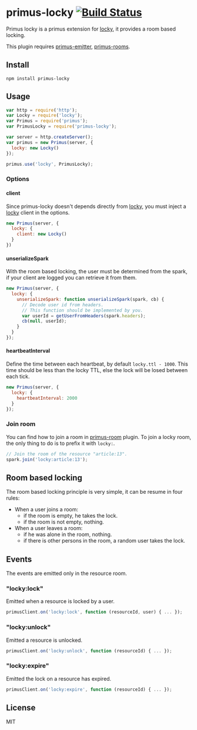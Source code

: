 # primus-locky [![Build Status](https://travis-ci.org/neoziro/primus-locky.png)](https://travis-ci.org/neoziro/primus-locky)

Primus locky is a primus extension for [locky](https://github.com/neoziro/locky), it provides a room based locking.

This plugin requires [primus-emitter](https://github.com/cayasso/primus-emitter/), [primus-rooms](https://github.com/cayasso/primus-rooms/).


## Install

```
npm install primus-locky
```

## Usage

```js
var http = require('http');
var Locky = require('locky');
var Primus = require('primus');
var PrimusLocky = require('primus-locky');

var server = http.createServer();
var primus = new Primus(server, {
  locky: new Locky()
});

primus.use('locky', PrimusLocky);
```

### Options

#### client

Since primus-locky doesn't depends directly from [locky](https://github.com/neoziro/locky), you must inject a [locky](https://github.com/neoziro/locky) client in the options.


```js
new Primus(server, {
  locky: {
    client: new Locky()
  }
})
```

#### unserializeSpark

With the room based locking, the user must be determined from the spark, if your client are logged you can retrieve it from them.

```js
new Primus(server, {
  locky: {
    unserializeSpark: function unserializeSpark(spark, cb) {
      // Decode user id from headers.
      // This function should be implemented by you.
      var userId = getUserFromHeaders(spark.headers);
      cb(null, userId);
    }
  }
});
```

#### heartbeatInterval

Define the time between each heartbeat, by default `locky.ttl - 1000`. This time should be less than the locky TTL, else the lock will be losed between each tick.

```js
new Primus(server, {
  locky: {
    heartbeatInterval: 2000
  }
});
```

### Join room

You can find how to join a room in [primus-room](https://github.com/cayasso/primus-rooms#sparkjoinname-fn) plugin. To join a locky room, the only thing to do is to prefix it with `locky:`.

```js
// Join the room of the resource "article:13".
spark.join('locky:article:13');
```

## Room based locking

The room based locking principle is very simple, it can be resume in four rules:

- When a user joins a room:
  - if the room is empty, he takes the lock.
  - if the room is not empty, nothing.
- When a user leaves a room:
  - if he was alone in the room, nothing.
  - if there is other persons in the room, a random user takes the lock.

## Events

The events are emitted only in the resource room.

### "locky:lock"

Emitted when a resource is locked by a user.

```js
primusClient.on('locky:lock', function (resourceId, user) { ... });
```

### "locky:unlock"

Emitted a resource is unlocked.

```js
primusClient.on('locky:unlock', function (resourceId) { ... });
```

### "locky:expire"

Emitted the lock on a resource has expired.

```js
primusClient.on('locky:expire', function (resourceId) { ... });
```

## License

MIT